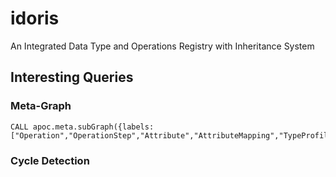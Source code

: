 # idoris

An Integrated Data Type and Operations Registry with Inheritance System

## Interesting Queries

### Meta-Graph

```cypher
CALL apoc.meta.subGraph({labels:["Operation","OperationStep","Attribute","AttributeMapping","TypeProfile","OperationTypeProfile","BasicDataType"]})
```

### Cycle Detection

```cypher

```
